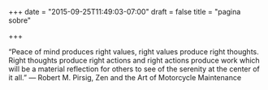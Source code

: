 +++
date = "2015-09-25T11:49:03-07:00"
draft = false
title = "pagina sobre"

+++

“Peace of mind produces right values, right values produce right thoughts. Right thoughts produce right actions and right actions produce work which will be a material reflection for others to see of the serenity at the center of it all.”
― Robert M. Pirsig, Zen and the Art of Motorcycle Maintenance
